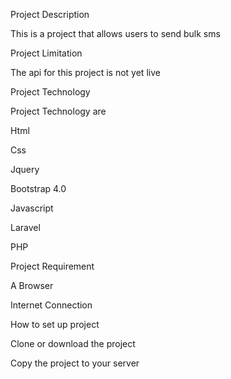Project Description

This is a project that allows users to send bulk sms 

Project Limitation

The api for this project is not yet live

Project Technology

Project Technology are

Html

Css

Jquery

Bootstrap 4.0

Javascript

Laravel

PHP

Project Requirement

A Browser

Internet Connection


How to set up project

Clone or download the project

Copy the project to your server
